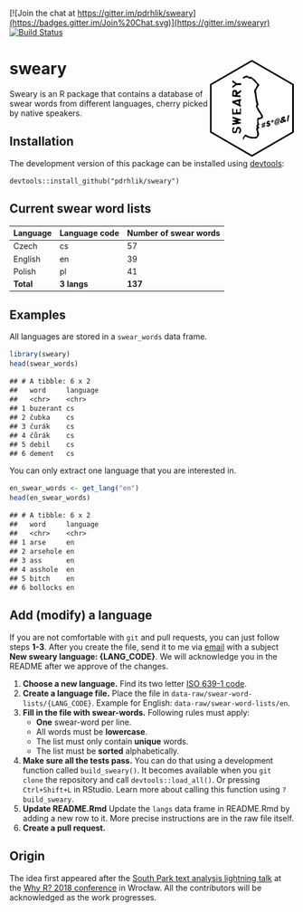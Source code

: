
<!-- README.md is generated from README.Rmd. Please edit this file. -->
[![Join the chat at https://gitter.im/pdrhlik/sweary](https://badges.gitter.im/Join%20Chat.svg)](https://gitter.im/swearyr) [![Build Status](https://travis-ci.org/pdrhlik/sweary.svg?branch=master)](https://travis-ci.org/pdrhlik/sweary)

sweary <img src="sticker/sweary-sticker.png" align="right" width="150" />
=========================================================================

Sweary is an R package that contains a database of swear words from different languages, cherry picked by native speakers.

Installation
------------

The development version of this package can be installed using [devtools](https://github.com/r-lib/devtools):

    devtools::install_github("pdrhlik/sweary")

Current swear word lists
------------------------

| Language  | Language code | Number of swear words |
|-----------|---------------|-----------------------|
| Czech     | cs            | 57                    |
| English   | en            | 39                    |
| Polish    | pl            | 41                    |
| **Total** | **3 langs**   | **137**               |

Examples
--------

All languages are stored in a `swear_words` data frame.

``` r
library(sweary)
head(swear_words)
```

    ## # A tibble: 6 x 2
    ##   word     language
    ##   <chr>    <chr>   
    ## 1 buzerant cs      
    ## 2 čubka    cs      
    ## 3 čurák    cs      
    ## 4 čůrák    cs      
    ## 5 debil    cs      
    ## 6 dement   cs

You can only extract one language that you are interested in.

``` r
en_swear_words <- get_lang("en")
head(en_swear_words)
```

    ## # A tibble: 6 x 2
    ##   word     language
    ##   <chr>    <chr>   
    ## 1 arse     en      
    ## 2 arsehole en      
    ## 3 ass      en      
    ## 4 asshole  en      
    ## 5 bitch    en      
    ## 6 bollocks en

Add (modify) a language
-----------------------

If you are not comfortable with `git` and pull requests, you can just follow steps **1-3**. After you create the file, send it to me via [email](mailto:patrik.drhlik@gmail.com) with a subject **New sweary language: {LANG\_CODE}**. We will acknowledge you in the README after we approve of the changes.

1.  **Choose a new language.**
    Find its two letter [ISO 639-1 code](https://en.wikipedia.org/wiki/List_of_ISO_639-1_codes).
2.  **Create a language file.**
    Place the file in `data-raw/swear-word-lists/{LANG_CODE}`.
    Example for English: `data-raw/swear-word-lists/en`.
3.  **Fill in the file with swear-words.** Following rules must apply:
    -   **One** swear-word per line.
    -   All words must be **lowercase**.
    -   The list must only contain **unique** words.
    -   The list must be **sorted** alphabetically.
4.  **Make sure all the tests pass.**
    You can do that using a development function called `build_sweary()`. It becomes available when you `git clone` the repository and call `devtools::load_all()`. Or pressing `Ctrl+Shift+L` in RStudio. Learn more about calling this function using `?build_sweary`.
5.  **Update README.Rmd**
    Update the `langs` data frame in README.Rmd by adding a new row to it. More precise instructions are in the raw file itself.
6.  **Create a pull request.**

Origin
------

The idea first appeared after the [South Park text analysis lightning talk](https://github.com/pdrhlik/southparktalk-whyr2018) at the [Why R? 2018 conference](http://whyr2018.pl/) in Wrocław. All the contributors will be acknowledged as the work progresses.
